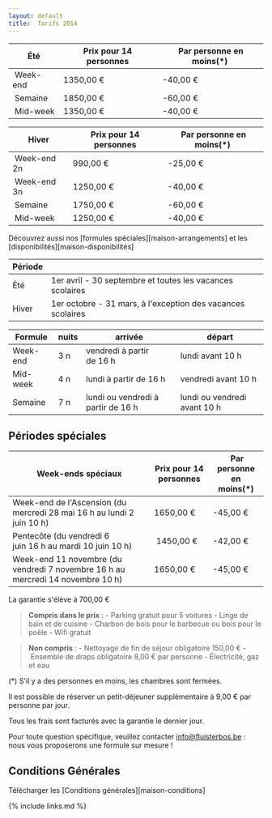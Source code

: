 ```yaml
---
layout: default
title:  Tarifs 2014
---
```


|  Été     | Prix pour 14 personnes | Par personne en moins(*)
|----------|------------------------|----------------------------
| Week-end | 1350,00&nbsp;€         | -40,00&nbsp;€
| Semaine  | 1850,00&nbsp;€         | -60,00&nbsp;€
| Mid-week | 1350,00&nbsp;€         | -40,00&nbsp;€

|  Hiver      | Prix pour 14 personnes | Par personne en moins(*)
|-------------|------------------------|----------------------------
| Week-end 2n |  990,00&nbsp;€         | -25,00&nbsp;€
| Week-end 3n | 1250,00&nbsp;€         | -40,00&nbsp;€
| Semaine     | 1750,00&nbsp;€         | -60,00&nbsp;€
| Mid-week    | 1250,00&nbsp;€         | -40,00&nbsp;€

Découvrez aussi nos [formules spéciales][maison-arrangements] et les [disponibilités][maison-disponibilités]

|Période ||
|------- |-------------
|Été     |  1er avril - 30 septembre  et toutes les vacances scolaires            
|Hiver   |  1er octobre - 31 mars, à l'exception des vacances scolaires 

|Formule  | nuits   | arrivée                                      | départ
|---------|---------|----------------------------------------------|-----------------------------------
|Week-end | 3 n     | vendredi à partir de&nbsp;16&nbsp;h          | lundi avant&nbsp;10&nbsp;h
|Mid-week | 4 n     | lundi à partir de&nbsp;16&nbsp;h             | vendredi avant&nbsp;10&nbsp;h
|Semaine  | 7 n     | lundi ou vendredi à partir de&nbsp;16&nbsp;h | lundi ou vendredi avant&nbsp;10&nbsp;h


## Périodes spéciales

|  Week-ends spéciaux       | Prix pour 14 personnes                  | Par personne en moins(*)
|---------------------------|-----------------------------------------|-----------------------------------
| Week-end de l'Ascension (du mercredi 28 mai 16 h au lundi 2 juin 10 h)          | 1650,00&nbsp;€ | -45,00&nbsp;€ 
| Pentecôte (du vendredi 6 juin 16 h au mardi 10 juin 10 h)                       | 1450,00&nbsp;€ | -42,00&nbsp;€    
| Week-end 11 novembre (du vendredi 7 novembre 16 h au mercredi 14 novembre 10 h) | 1650,00&nbsp;€ | -45,00&nbsp;€   

La garantie s'élève à 700,00&nbsp;€

> **Compris dans le prix** : - Parking gratuit pour 5 voitures - Linge de bain et de cuisine - Charbon de bois pour le barbecue ou bois pour le poêle - Wifi gratuit

> **Non compris** : - Nettoyage de fin de séjour obligatoire 150,00&nbsp;€ - Ensemble de draps obligatoire 8,00&nbsp;€ par personne - Électricité, gaz et eau

(*) S'il y a des personnes en moins, les chambres sont fermées.

Il est possible de réserver un petit-déjeuner supplémentaire à 9,00&nbsp;€ par personne par jour.

Tous les frais sont facturés avec la garantie le dernier jour.

Pour toute question spécifique, veuillez contacter info@fluisterbos.be :  nous vous proposerons une formule sur mesure !

## Conditions Générales

Télécharger les [Conditions générales][maison-conditions]

{% include links.md %}
